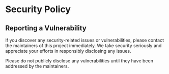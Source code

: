 # Security Policy

## Reporting a Vulnerability

If you discover any security-related issues or vulnerabilities, please contact the maintainers of this project immediately. We take security seriously and appreciate your efforts in responsibly disclosing any issues.

Please do not publicly disclose any vulnerabilities until they have been addressed by the maintainers.
